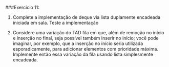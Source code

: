 ###Exercício 11:

1. Complete a implementação de deque via lista duplamente encadeada iniciada em sala. Teste a implementação

2. Considere uma variação do TAD fila em que, além de remoção no início e inserção no final, seja possível também inserir no início; você pode imaginar, por exemplo, que a inserção no início seria utilizada esporadicamente, para adicionar elementos com prioridade máxima. Implemente então essa variação da fila usando lista simplesmente encadeada.